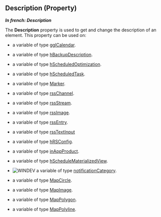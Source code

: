 


## Description (Property)

***In french: Description***
	



<a name="XUse"></a>
<a name="Use"></a>
<a name="description"></a>
The **Description** property is used to get and change the description of an element. This property can be used on:

- a variable of type [gglCalendar](../WDLang5/1000017418.md).

- a variable of type [hBackupDescription](../WDLang4/1000017455.md). 

- a variable of type [hScheduledOptimization](../WDLang4/1000018854.md).

- a variable of type [hScheduledTask](../WDLang4/1000017448.md).

- a variable of type [Marker](../WDLang3/1000019940.md).

- a variable of type [rssChannel](../WDLang5/1000017769.md).

- a variable of type [rssStream](../WDLang5/1000017795.md).

- a variable of type [rssImage](../WDLang5/1000017799.md). 

- a variable of type [rssEntry](../WDLang5/1000017792.md).

- a variable of type [rssTextInput](../WDLang5/1000017802.md)

- a variable of type [hRSConfig](../WDLang4/1000020484.md).

- a variable of type [inAppProduct](../WDLang3/1000020868.md).

- a variable of type [hScheduleMaterializedView](../WDLang4/1000021444.md).

- ![WINDEV](https://doc.pcsoft.fr/ext/images/us/WD.png) a variable of type [notificationCategory](../WDLang3/1000023981.md).

- a variable of type [MapCircle](../WDLang3/1000025504.md).

- a variable of type [MapImage](../WDLang3/1000025523.md).

- a variable of type [MapPolygon](../WDLang3/1000025476.md).

- a variable of type [MapPolyline](../WDLang3/1000025489.md).




